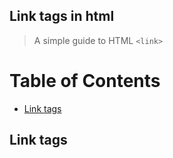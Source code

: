 ## Link tags in html 

> A simple guide to HTML `<link>`


# Table of Contents
- [Link tags](#Linktags)

## Link tags
